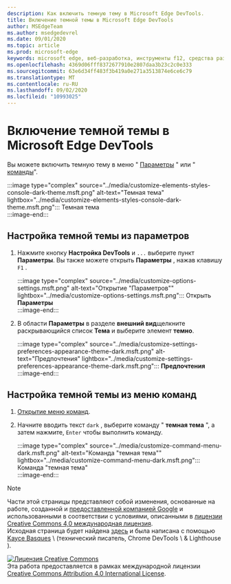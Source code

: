```yaml
---
description: Как включить темную тему в Microsoft Edge DevTools.
title: Включение темной темы в Microsoft Edge DevTools
author: MSEdgeTeam
ms.author: msedgedevrel
ms.date: 09/01/2020
ms.topic: article
ms.prod: microsoft-edge
keywords: microsoft edge, веб-разработка, инструменты f12, средства разработчика
ms.openlocfilehash: 4369d06fff8372677910e2807daa3b23c2c0e333
ms.sourcegitcommit: 63e6d34ff483f3b419a0e271a3513874e6ce6c79
ms.translationtype: MT
ms.contentlocale: ru-RU
ms.lasthandoff: 09/02/2020
ms.locfileid: "10993025"
---
```

<!-- Copyright Kayce Basques 

   Licensed under the Apache License, Version 2.0 (the "License");
   you may not use this file except in compliance with the License.
   You may obtain a copy of the License at

       https://www.apache.org/licenses/LICENSE-2.0

   Unless required by applicable law or agreed to in writing, software
   distributed under the License is distributed on an "AS IS" BASIS,
   WITHOUT WARRANTIES OR CONDITIONS OF ANY KIND, either express or implied.
   See the License for the specific language governing permissions and
   limitations under the License.  -->





# Включение темной темы в Microsoft Edge DevTools   

  

Вы можете включить темную тему в меню " [Параметры](#set-up-dark-theme-from-settings) " или " [команды](#set-up-dark-theme-from-the-command-menu)".  

:::image type="complex" source="../media/customize-elements-styles-console-dark-theme.msft.png" alt-text="Темная тема" lightbox="../media/customize-elements-styles-console-dark-theme.msft.png":::
   Темная тема  
:::image-end:::  

## Настройка темной темы из параметров   

1.  Нажмите кнопку **Настройка DevTools** и `...` выберите пункт **Параметры**.  Вы также можете открыть **Параметры** , нажав клавишу `F1` .  
    
    :::image type="complex" source="../media/customize-options-settings.msft.png" alt-text="Открытие "Параметров"" lightbox="../media/customize-options-settings.msft.png":::
       Открыть **Параметры**  
    :::image-end:::  

1.  В области **Параметры** в разделе **внешний вид**щелкните раскрывающийся список **Тема** и выберите элемент **темно**.  
    
    :::image type="complex" source="../media/customize-settings-preferences-appearance-theme-dark.msft.png" alt-text="Предпочтения" lightbox="../media/customize-settings-preferences-appearance-theme-dark.msft.png":::
       **Предпочтения**  
    :::image-end:::  

## Настройка темной темы из меню команд   

1.  [Открытие меню команд][DevtoolsCommandMenu].  
1.  Начните вводить текст `dark` , выберите команду " **темная тема** ", а затем нажмите, `Enter` чтобы выполнить команду.  
    
    :::image type="complex" source="../media/customize-command-menu-dark.msft.png" alt-text="Команда "темная тема"" lightbox="../media/customize-command-menu-dark.msft.png":::
       Команда "темная тема"  
    :::image-end:::  
    
<!--  
   


-->  

<!-- links -->  

[DevtoolsCommandMenu]: ../command-menu/index.md "Меню команд | Документы Microsoft"  

> [!NOTE]
> Части этой страницы представляют собой изменения, основанные на работе, созданной и [предоставленной компанией Google][GoogleSitePolicies] и использованными в соответствии с условиями, описанными в [лицензии Creative Commons 4,0 международная лицензия][CCA4IL].  
> Исходная страница будет найдена [здесь](https://developers.google.com/web/tools/chrome-devtools/customize/dark-theme) и была написана с помощью [Kayce Basques][KayceBasques] \ (технический писатель, Chrome DevTools \ & Lighthouse \).  

[![Лицензия Creative Commons][CCby4Image]][CCA4IL]  
Эта работа предоставляется в рамках международной лицензии [Creative Commons Attribution 4.0 International License][CCA4IL].  

[CCA4IL]: https://creativecommons.org/licenses/by/4.0  
[CCby4Image]: https://i.creativecommons.org/l/by/4.0/88x31.png  
[GoogleSitePolicies]: https://developers.google.com/terms/site-policies  
[KayceBasques]: https://developers.google.com/web/resources/contributors/kaycebasques  
